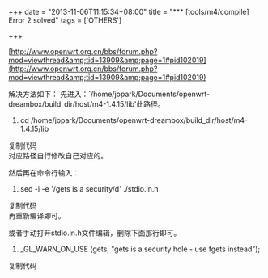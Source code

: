 +++
date = "2013-11-06T11:15:34+08:00"
title = "*** [tools/m4/compile] Error 2 solved"
tags = ['OTHERS']

+++

[http://www.openwrt.org.cn/bbs/forum.php?mod=viewthread&amp;tid=13909&amp;page=1#pid102019](http://www.openwrt.org.cn/bbs/forum.php?mod=viewthread&amp;tid=13909&amp;page=1#pid102019)

解决方法如下：
先进入：`/home/jopark/Documents/openwrt-dreambox/build_dir/host/m4-1.4.15/lib'此路径。<!--more-->
<div>
<div id="code_jc5">

1.  cd /home/jopark/Documents/openwrt-dreambox/build_dir/host/m4-1.4.15/lib
</div>
复制代码

</div>
对应路径自行修改自己对应的。

然后再在命令行输入：
<div>
<div id="code_ggv">

1.  sed -i -e '/gets is a security/d' ./stdio.in.h
</div>
复制代码

</div>
再重新编译即可。

或者手动打开stdio.in.h文件编辑，删除下面那行即可。
<div>
<div id="code_aDh">

1.  _GL_WARN_ON_USE (gets, "gets is a security hole - use fgets instead");
</div>
复制代码

</div>
